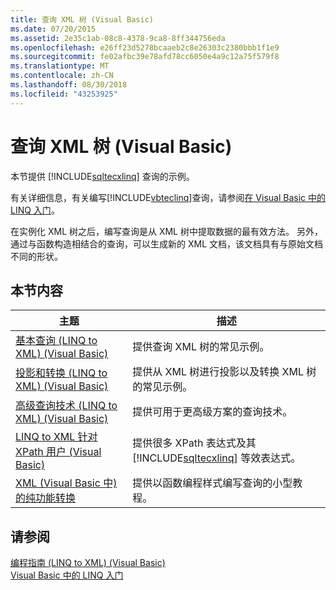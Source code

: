 ```yaml
---
title: 查询 XML 树 (Visual Basic)
ms.date: 07/20/2015
ms.assetid: 2e35c1ab-08c8-4378-9ca8-8ff344756eda
ms.openlocfilehash: e26ff23d5278bcaaeb2c8e26303c2380bbb1f1e9
ms.sourcegitcommit: fe02afbc39e78afd78cc6050e4a9c12a75f579f8
ms.translationtype: MT
ms.contentlocale: zh-CN
ms.lasthandoff: 08/30/2018
ms.locfileid: "43253925"
---
```

# <a name="querying-xml-trees-visual-basic"></a>查询 XML 树 (Visual Basic)
本节提供 [!INCLUDE[sqltecxlinq](~/includes/sqltecxlinq-md.md)] 查询的示例。  
  
 有关详细信息，有关编写[!INCLUDE[vbteclinq](~/includes/vbteclinq-md.md)]查询，请参阅[在 Visual Basic 中的 LINQ 入门](../../../../visual-basic/programming-guide/concepts/linq/getting-started-with-linq.md)。  
  
 在实例化 XML 树之后，编写查询是从 XML 树中提取数据的最有效方法。 另外，通过与函数构造相结合的查询，可以生成新的 XML 文档，该文档具有与原始文档不同的形状。  
  
## <a name="in-this-section"></a>本节内容  
  
|主题|描述|  
|-----------|-----------------|  
|[基本查询 (LINQ to XML) (Visual Basic)](../../../../visual-basic/programming-guide/concepts/linq/basic-queries-linq-to-xml.md)|提供查询 XML 树的常见示例。|  
|[投影和转换 (LINQ to XML) (Visual Basic)](../../../../visual-basic/programming-guide/concepts/linq/projections-and-transformations-linq-to-xml.md)|提供从 XML 树进行投影以及转换 XML 树的常见示例。|  
|[高级查询技术 (LINQ to XML) (Visual Basic)](../../../../visual-basic/programming-guide/concepts/linq/advanced-query-techniques-linq-to-xml.md)|提供可用于更高级方案的查询技术。|  
|[LINQ to XML 针对 XPath 用户 (Visual Basic)](../../../../visual-basic/programming-guide/concepts/linq/linq-to-xml-for-xpath-users.md)|提供很多 XPath 表达式及其 [!INCLUDE[sqltecxlinq](~/includes/sqltecxlinq-md.md)] 等效表达式。|  
|[XML (Visual Basic 中) 的纯功能转换](../../../../visual-basic/programming-guide/concepts/linq/pure-functional-transformations-of-xml.md)|提供以函数编程样式编写查询的小型教程。|  
  
## <a name="see-also"></a>请参阅  
 [编程指南 (LINQ to XML) (Visual Basic)](../../../../visual-basic/programming-guide/concepts/linq/programming-guide-linq-to-xml.md)  
 [Visual Basic 中的 LINQ 入门](../../../../visual-basic/programming-guide/concepts/linq/getting-started-with-linq.md)

